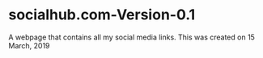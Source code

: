 # socialhub.com-Version-0.1
A webpage that contains all my social media links. This was created on 15 March, 2019
